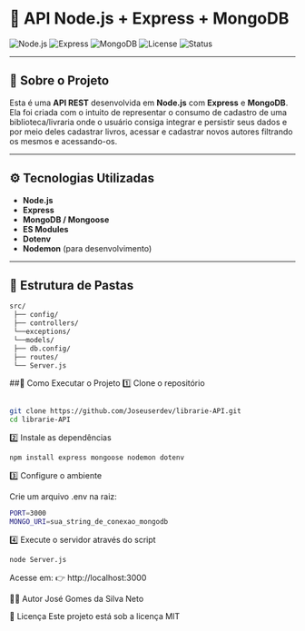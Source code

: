 # 🚀 API Node.js + Express + MongoDB

![Node.js](https://img.shields.io/badge/Node.js-18.x-green?logo=node.js)
![Express](https://img.shields.io/badge/Express.js-4.x-lightgrey?logo=express)
![MongoDB](https://img.shields.io/badge/MongoDB-6.x-darkgreen?logo=mongodb)
![License](https://img.shields.io/badge/license-MIT-blue)
![Status](https://img.shields.io/badge/status-Active-success)

---

## 🧩 Sobre o Projeto

Esta é uma **API REST** desenvolvida em **Node.js** com **Express** e **MongoDB**.  
Ela foi criada com o intuito de representar o consumo de cadastro de uma biblioteca/livraria onde o usuário consiga integrar  e persistir seus dados 
e por meio deles cadastrar livros, acessar e cadastrar novos autores filtrando os mesmos e acessando-os.

---

## ⚙️ Tecnologias Utilizadas

- **Node.js**
- **Express**
- **MongoDB / Mongoose**
- **ES Modules**
- **Dotenv**
- **Nodemon** (para desenvolvimento)

---

## 📁 Estrutura de Pastas

```bash
src/
 ├── config/
 ├── controllers/
 └──exceptions/
 └──models/
 ├── db.config/
 ├── routes/
 └── Server.js
```

##🚀 Como Executar o Projeto
1️⃣ Clone o repositório

```bash

git clone https://github.com/Joseuserdev/librarie-API.git
cd librarie-API

```

2️⃣ Instale as dependências
```bash
npm install express mongoose nodemon dotenv
```

3️⃣ Configure o ambiente

Crie um arquivo .env na raiz:

```bash
PORT=3000
MONGO_URI=sua_string_de_conexao_mongodb
```


4️⃣ Execute o servidor através do script 
```bash
node Server.js
```

Acesse em:
👉 http://localhost:3000

🧑‍💻 Autor
José Gomes da Silva Neto

📜 Licença
Este projeto está sob a licença MIT
 




